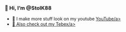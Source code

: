 ### 👋 Hi, I’m @StolK88


- 👀 I make more stuff look on my youtube <a href="https://www.youtube.com/user/mtacstolk/videos">YouTube/a>
- 💞️ Also check out my <a href="https://stolk.tebex.io/category/qb-scripts-by-stolk">Tebex/a>
